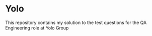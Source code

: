 # Yolo
 This repository contains my solution to the test questions for the QA Engineering role at Yolo Group
